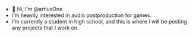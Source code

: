 - 👋 Hi, I’m @artiusOne
- I’m heavily interested in audio postproduction for games.
- I’m currently a student in high school, and this is where I will be posting any projects that I work on.

